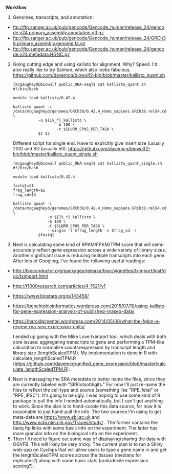 **Workflow**

1. Genomes, transcripts, and annotation:
 - ftp://ftp.sanger.ac.uk/pub/gencode/Gencode_human/release_24/gencode.v24.primary_assembly.annotation.gtf.gz
 - ftp://ftp.sanger.ac.uk/pub/gencode/Gencode_human/release_24/GRCh38.primary_assembly.genome.fa.gz
 - ftp://ftp.sanger.ac.uk/pub/gencode/Gencode_human/release_24/gencode.v24.metadata.HGNC.gz
 
2. Going cutting edge and using kallisto for alignment. Why? Speed. I'd also really like to try Salmon, which also looks fabulous.
	https://github.com/davemcg/biowulf2-bin/blob/master/kallisto_quant.sh
	```
	[mcgaugheyd@biowulf public_RNA-seq]$ cat kallisto_quant.sh 
	#!/bin/bash
	
	module load kallisto/0.42.4
	
	kallisto quant -i /data/mcgaugheyd/genomes/GRCh38/0.42.4_Homo_sapiens.GRCh38.rel84.cdna.all.idx \
		       -o ${1%_*}_kallisto \
                       -b 100 \
               	       -t $SLURM_CPUS_PER_TASK \
		       $1 $2
	```
	Different script for single end. Have to explicitly give insert size (usually 200) and SD (usually 50).
	https://github.com/davemcg/biowulf2-bin/blob/master/kallisto_quant_single.sh
	```
	[mcgaugheyd@biowulf public_RNA-seq]$ cat kallisto_quant_single.sh 
	#!/bin/bash
	
	module load kallisto/0.42.4

	fastq1=$1
	frag_length=$2
	frag_sd=$3
	
	kallisto quant -i /data/mcgaugheyd/genomes/GRCh38/0.42.4_Homo_sapiens.GRCh38.rel84.cdna.all.idx \
	               -o ${1%_*}_kallisto \
        	       -b 100 \
        	       -t $SLURM_CPUS_PER_TASK \
	               --single -l $frag_length -s $frag_sd  \
		       $fastq1
	```
3. Next is calculating some kind of RPKM/FPKM/TPM score that will semi-accurately reflect gene expression across a wide variety of library sizes. Another significant issue is reducing multiple transcripts into each gene. After lots of Googling, I've found the following useful readings:
 - http://bioconductor.org/packages/release/bioc/vignettes/tximport/inst/doc/tximport.html
 - http://f1000research.com/articles/4-1521/v1
 - https://www.biostars.org/p/143458/
 - https://benchtobioinformatics.wordpress.com/2015/07/10/using-kallisto-for-gene-expression-analysis-of-published-rnaseq-data/
 - https://haroldpimentel.wordpress.com/2014/05/08/what-the-fpkm-a-review-rna-seq-expression-units/

	I ended up going with the Mike Love tximport tool, which deals with both core issues: aggregating transcripts to gene and performing a TPM-like calculation to normalize counts/expression by transcript length and library size (lengthScaledTPM). My implementation is done in R with calculate_lengthScaledTPM.R (https://github.com/davemcg/unified_gene_expression/blob/master/calculate_lengthScaledTPM.R).

4. Next is massaging the SRA metadata to better name the files, since they are currently labeled with "SRRlotsofdigits." For now I'll just re-name the files to reflect the cell type and source (something like "RPE_fetal" or "RPE_iPSC"). It's going to be ugly. I was hoping to use some kind of R package to pull the info I needed automatically, but I can't get anything to work. Since the plan is to hand-curate this data source, for now it is reasonable to just hand-pull the info. The two sources I'm using to get meta-data are https://www.ebi.ac.uk and http://www.ncbi.nlm.nih.gov/Traces/study/ . The former contains the fastq ftp links with some basic info on the experiment. The latter has more granular info on the biological info on the experiment.
5. Then I'll need to figure out some way of displaying/sharing the data with OGVFB. This will likely be very tricky. The current plan is to run a Shiny web-app on Cyclops that will allow users to type a gene name in and get the lengthScaledTPM scores across the tissues (medians for replicates?) along with some basic stats (rank/decile expression scoring?).

